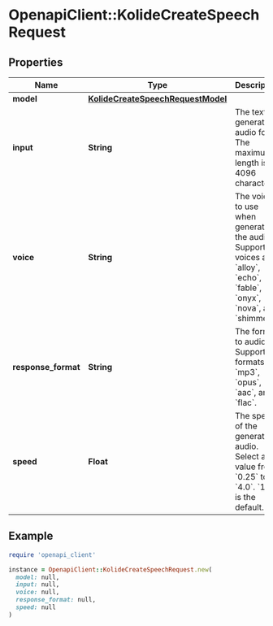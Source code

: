 # OpenapiClient::KolideCreateSpeechRequest

## Properties

| Name | Type | Description | Notes |
| ---- | ---- | ----------- | ----- |
| **model** | [**KolideCreateSpeechRequestModel**](KolideCreateSpeechRequestModel.md) |  |  |
| **input** | **String** | The text to generate audio for. The maximum length is 4096 characters. |  |
| **voice** | **String** | The voice to use when generating the audio. Supported voices are &#x60;alloy&#x60;, &#x60;echo&#x60;, &#x60;fable&#x60;, &#x60;onyx&#x60;, &#x60;nova&#x60;, and &#x60;shimmer&#x60;. |  |
| **response_format** | **String** | The format to audio in. Supported formats are &#x60;mp3&#x60;, &#x60;opus&#x60;, &#x60;aac&#x60;, and &#x60;flac&#x60;. | [optional][default to &#39;mp3&#39;] |
| **speed** | **Float** | The speed of the generated audio. Select a value from &#x60;0.25&#x60; to &#x60;4.0&#x60;. &#x60;1.0&#x60; is the default. | [optional][default to 1.0] |

## Example

```ruby
require 'openapi_client'

instance = OpenapiClient::KolideCreateSpeechRequest.new(
  model: null,
  input: null,
  voice: null,
  response_format: null,
  speed: null
)
```

